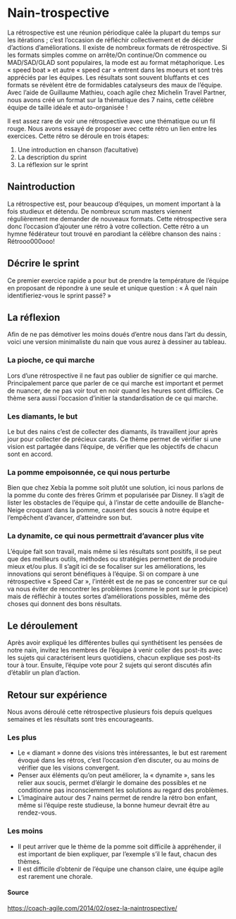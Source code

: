 # Nain-trospective

La rétrospective est une réunion périodique calée la plupart du temps sur les itérations ; c’est l’occasion de réfléchir collectivement et de décider d’actions d’améliorations. Il existe de nombreux formats de rétrospective. Si les formats simples comme on arrête/On continue/On commence ou MAD/SAD/GLAD sont populaires, la mode est au format métaphorique. Les « speed boat » et autre « speed car » entrent dans les moeurs et sont très appréciés par les équipes. Les résultats sont souvent bluffants et ces formats se révèlent être de formidables catalyseurs des maux de l’équipe. Avec l’aide de Guillaume Mathieu, coach agile chez Michelin Travel Partner, nous avons créé un format sur la thématique des 7 nains, cette célèbre équipe de taille idéale et auto-organisée !

Il est assez rare de voir une rétrospective avec une thématique ou un fil rouge. Nous avons essayé de proposer avec cette rétro un lien entre les exercices. Cette rétro se déroule en trois étapes:

1. Une introduction en chanson (facultative)
2. La description du sprint
3. La réflexion sur le sprint

## Naintroduction

La rétrospective est, pour beaucoup d’équipes, un moment important à la fois studieux et détendu. De nombreux scrum masters viennent régulièrement me demander de nouveaux formats. Cette rétrospective sera donc l’occasion d’ajouter une rétro à votre collection. Cette rétro a un hymne fédérateur tout trouvé en parodiant la célèbre chanson des nains : Rétrooo000ooo!

## Décrire le sprint
Ce premier exercice rapide a pour but de prendre la température de l’équipe en proposant de répondre à une seule et unique question : « À quel nain identifieriez-vous le sprint passé? »

## La réflexion

Afin de ne pas démotiver les moins doués d’entre nous dans l’art du dessin, voici une version minimaliste du nain que vous aurez à dessiner au tableau.

### La pioche, ce qui marche
Lors d’une rétrospective il ne faut pas oublier de signifier ce qui marche. Principalement parce que parler de ce qui marche est important et permet de nuancer, de ne pas voir tout en noir quand les heures sont difficiles. Ce thème sera aussi l’occasion d’initier la standardisation de ce qui marche.

### Les diamants, le but

Le but des nains c’est de collecter des diamants, ils travaillent jour après jour pour collecter de précieux carats. Ce thème permet de vérifier si une vision est partagée dans l’équipe, de vérifier que les objectifs de chacun sont en accord.

### La pomme empoisonnée, ce qui nous perturbe

Bien que chez Xebia la pomme soit plutôt une solution, ici nous parlons de la pomme du conte des frères Grimm et popularisée par Disney. Il s’agit de lister les obstacles de l’équipe qui, à l’instar de cette andouille de Blanche-Neige croquant dans la pomme, causent des soucis à notre équipe et l’empêchent d’avancer, d’atteindre son but.

### La dynamite, ce qui nous permettrait d’avancer plus vite
L’équipe fait son travail, mais même si les résultats sont positifs, il se peut que des meilleurs outils, méthodes ou stratégies permettent de produire mieux et/ou plus. Il s’agit ici de se focaliser sur les améliorations, les innovations qui seront bénéfiques à l’équipe. Si on compare à une rétrospective « Speed Car », l’intérêt est de ne pas se concentrer sur ce qui va nous éviter de rencontrer les problèmes (comme le pont sur le précipice) mais de réfléchir à toutes sortes d’améliorations possibles, même des choses qui donnent des bons résultats.

## Le déroulement
Après avoir expliqué les différentes bulles qui synthétisent les pensées de notre nain, invitez les membres de l’équipe à venir coller des post-its avec les sujets qui caractérisent leurs quotidiens, chacun explique ses post-its tour à tour. Ensuite, l’équipe vote pour 2 sujets qui seront discutés afin d’établir un plan d’action.

## Retour sur expérience

Nous avons déroulé cette rétrospective plusieurs fois depuis quelques semaines et les résultats sont très encourageants.

### Les plus

- Le « diamant » donne des visions très intéressantes, le but est rarement évoqué dans les rétros, c’est l’occasion d’en discuter, ou au moins de vérifier que les visions convergent.
- Penser aux éléments qu’on peut améliorer, la « dynamite », sans les relier aux soucis, permet d’élargir le domaine des possibles et ne conditionne pas inconsciemment les solutions au regard des problèmes.
- L’imaginaire autour des 7 nains permet de rendre la rétro bon enfant, même si l’équipe reste studieuse, la bonne humeur devrait être au rendez-vous.

### Les moins

- Il peut arriver que le thème de la pomme soit difficile à appréhender, il est important de bien expliquer, par l’exemple s’il le faut, chacun des thèmes.
- Il est difficile d’obtenir de l’équipe une chanson claire, une équipe agile est rarement une chorale.

#### Source
https://coach-agile.com/2014/02/osez-la-naintrospective/
